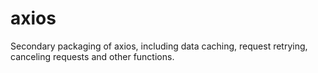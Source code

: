 # axios
Secondary packaging of axios, including data caching, request retrying, canceling requests and other functions.
